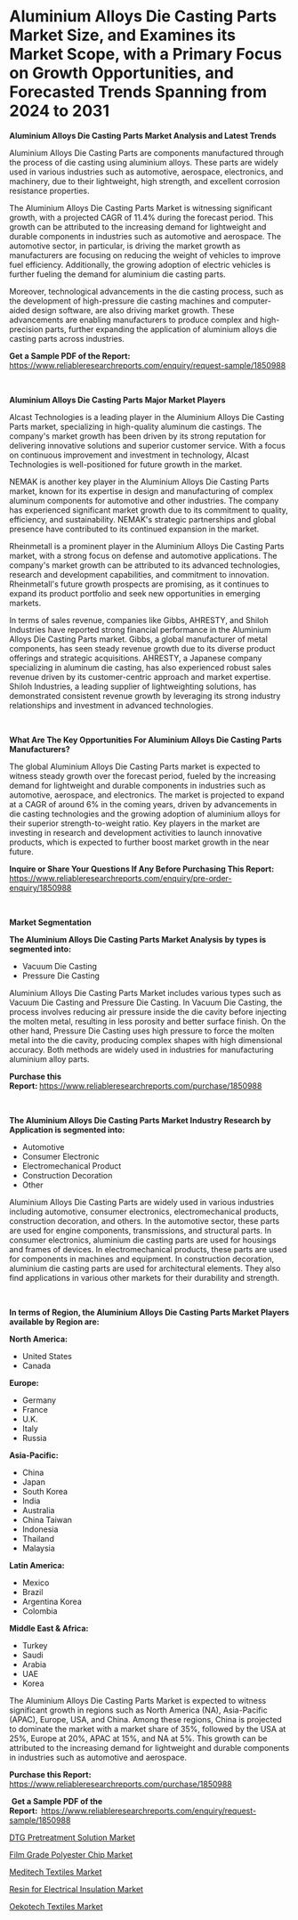 <p><h1>Aluminium Alloys Die Casting Parts Market Size, and Examines its Market Scope, with a Primary Focus on Growth Opportunities, and Forecasted Trends Spanning from 2024 to 2031</h1></p><p><strong>Aluminium Alloys Die Casting Parts Market Analysis and Latest Trends</strong></p>
<p><p>Aluminium Alloys Die Casting Parts are components manufactured through the process of die casting using aluminium alloys. These parts are widely used in various industries such as automotive, aerospace, electronics, and machinery, due to their lightweight, high strength, and excellent corrosion resistance properties.</p><p>The Aluminium Alloys Die Casting Parts Market is witnessing significant growth, with a projected CAGR of 11.4% during the forecast period. This growth can be attributed to the increasing demand for lightweight and durable components in industries such as automotive and aerospace. The automotive sector, in particular, is driving the market growth as manufacturers are focusing on reducing the weight of vehicles to improve fuel efficiency. Additionally, the growing adoption of electric vehicles is further fueling the demand for aluminium die casting parts.</p><p>Moreover, technological advancements in the die casting process, such as the development of high-pressure die casting machines and computer-aided design software, are also driving market growth. These advancements are enabling manufacturers to produce complex and high-precision parts, further expanding the application of aluminium alloys die casting parts across industries.</p></p>
<p><strong>Get a Sample PDF of the Report:&nbsp;</strong> <a href="https://www.reliableresearchreports.com/enquiry/request-sample/1850988">https://www.reliableresearchreports.com/enquiry/request-sample/1850988</a></p>
<p>&nbsp;</p>
<p><strong>Aluminium Alloys Die Casting Parts Major Market Players</strong></p>
<p><p>Alcast Technologies is a leading player in the Aluminium Alloys Die Casting Parts market, specializing in high-quality aluminum die castings. The company's market growth has been driven by its strong reputation for delivering innovative solutions and superior customer service. With a focus on continuous improvement and investment in technology, Alcast Technologies is well-positioned for future growth in the market.</p><p>NEMAK is another key player in the Aluminium Alloys Die Casting Parts market, known for its expertise in design and manufacturing of complex aluminum components for automotive and other industries. The company has experienced significant market growth due to its commitment to quality, efficiency, and sustainability. NEMAK's strategic partnerships and global presence have contributed to its continued expansion in the market.</p><p>Rheinmetall is a prominent player in the Aluminium Alloys Die Casting Parts market, with a strong focus on defense and automotive applications. The company's market growth can be attributed to its advanced technologies, research and development capabilities, and commitment to innovation. Rheinmetall's future growth prospects are promising, as it continues to expand its product portfolio and seek new opportunities in emerging markets.</p><p>In terms of sales revenue, companies like Gibbs, AHRESTY, and Shiloh Industries have reported strong financial performance in the Aluminium Alloys Die Casting Parts market. Gibbs, a global manufacturer of metal components, has seen steady revenue growth due to its diverse product offerings and strategic acquisitions. AHRESTY, a Japanese company specializing in aluminum die casting, has also experienced robust sales revenue driven by its customer-centric approach and market expertise. Shiloh Industries, a leading supplier of lightweighting solutions, has demonstrated consistent revenue growth by leveraging its strong industry relationships and investment in advanced technologies.</p></p>
<p>&nbsp;</p>
<p><strong>What Are The Key Opportunities For Aluminium Alloys Die Casting Parts Manufacturers?</strong></p>
<p><p>The global Aluminium Alloys Die Casting Parts market is expected to witness steady growth over the forecast period, fueled by the increasing demand for lightweight and durable components in industries such as automotive, aerospace, and electronics. The market is projected to expand at a CAGR of around 6% in the coming years, driven by advancements in die casting technologies and the growing adoption of aluminium alloys for their superior strength-to-weight ratio. Key players in the market are investing in research and development activities to launch innovative products, which is expected to further boost market growth in the near future.</p></p>
<p><strong>Inquire or Share Your Questions If Any Before Purchasing This Report:</strong> <a href="https://www.reliableresearchreports.com/enquiry/pre-order-enquiry/1850988">https://www.reliableresearchreports.com/enquiry/pre-order-enquiry/1850988</a></p>
<p>&nbsp;</p>
<p><strong>Market Segmentation</strong></p>
<p><strong>The Aluminium Alloys Die Casting Parts Market Analysis by types is segmented into:</strong></p>
<p><ul><li>Vacuum Die Casting</li><li>Pressure Die Casting</li></ul></p>
<p><p>Aluminium Alloys Die Casting Parts Market includes various types such as Vacuum Die Casting and Pressure Die Casting. In Vacuum Die Casting, the process involves reducing air pressure inside the die cavity before injecting the molten metal, resulting in less porosity and better surface finish. On the other hand, Pressure Die Casting uses high pressure to force the molten metal into the die cavity, producing complex shapes with high dimensional accuracy. Both methods are widely used in industries for manufacturing aluminium alloy parts.</p></p>
<p><strong>Purchase this Report:&nbsp;</strong><a href="https://www.reliableresearchreports.com/purchase/1850988">https://www.reliableresearchreports.com/purchase/1850988</a></p>
<p>&nbsp;</p>
<p><strong>The Aluminium Alloys Die Casting Parts Market Industry Research by Application is segmented into:</strong></p>
<p><ul><li>Automotive</li><li>Consumer Electronic</li><li>Electromechanical Product</li><li>Construction Decoration</li><li>Other</li></ul></p>
<p><p>Aluminium Alloys Die Casting Parts are widely used in various industries including automotive, consumer electronics, electromechanical products, construction decoration, and others. In the automotive sector, these parts are used for engine components, transmissions, and structural parts. In consumer electronics, aluminium die casting parts are used for housings and frames of devices. In electromechanical products, these parts are used for components in machines and equipment. In construction decoration, aluminium die casting parts are used for architectural elements. They also find applications in various other markets for their durability and strength.</p></p>
<p>&nbsp;</p>
<p><strong>In terms of Region, the Aluminium Alloys Die Casting Parts Market Players available by Region are:</strong></p>
<p>
    <p> <strong> North America: </strong>
        <ul>
            <li>United States</li>
            <li>Canada</li>
        </ul>
        </p> 
    <p> <strong> Europe: </strong>
        <ul>
            <li>Germany</li>
            <li>France</li>
            <li>U.K.</li>
            <li>Italy</li>
            <li>Russia</li>
        </ul>
        </p> 
    <p> <strong> Asia-Pacific: </strong>
        <ul>
            <li>China</li>
            <li>Japan</li>
            <li>South Korea</li>
            <li>India</li>
            <li>Australia</li>
            <li>China Taiwan</li>
            <li>Indonesia</li>
            <li>Thailand</li>
            <li>Malaysia</li>
        </ul>
        </p> 
    <p> <strong> Latin America: </strong>
        <ul>
            <li>Mexico</li>
            <li>Brazil</li>
            <li>Argentina Korea</li>
            <li>Colombia</li>
        </ul>
        </p> 
    <p> <strong> Middle East & Africa: </strong>
        <ul>
            <li>Turkey</li>
            <li>Saudi</li>
            <li>Arabia</li>
            <li>UAE</li>
            <li>Korea</li>
        </ul>
    </p>
    </p>
<p><p>The Aluminium Alloys Die Casting Parts Market is expected to witness significant growth in regions such as North America (NA), Asia-Pacific (APAC), Europe, USA, and China. Among these regions, China is projected to dominate the market with a market share of 35%, followed by the USA at 25%, Europe at 20%, APAC at 15%, and NA at 5%. This growth can be attributed to the increasing demand for lightweight and durable components in industries such as automotive and aerospace.</p></p>
<p><strong>Purchase this Report: </strong><a href="https://www.reliableresearchreports.com/purchase/1850988">https://www.reliableresearchreports.com/purchase/1850988</a></p>
<p>&nbsp;<strong>Get a Sample PDF of the Report:&nbsp;&nbsp;</strong><a href="https://www.reliableresearchreports.com/enquiry/request-sample/1850988">https://www.reliableresearchreports.com/enquiry/request-sample/1850988</a></p>
<p><strong></strong></p>
<p><p><a href="https://github.com/Sinjinluong3e0awx2m195k76/Market-Research-Report-List-1/blob/main/dtg-pretreatment-solution-market.md">DTG Pretreatment Solution Market</a></p><p><a href="https://github.com/shotows/Market-Research-Report-List-1/blob/main/film-grade-polyester-chip-market.md">Film Grade Polyester Chip Market</a></p><p><a href="https://github.com/angelajermaine/Market-Research-Report-List-2/blob/main/meditech-textiles-market.md">Meditech Textiles Market</a></p><p><a href="https://github.com/beatblasta/Market-Research-Report-List-2/blob/main/resin-for-electrical-insulation-market.md">Resin for Electrical Insulation Market</a></p><p><a href="https://github.com/CliffMedina6/Market-Research-Report-List-3/blob/main/oekotech-textiles-market.md">Oekotech Textiles Market</a></p></p>
